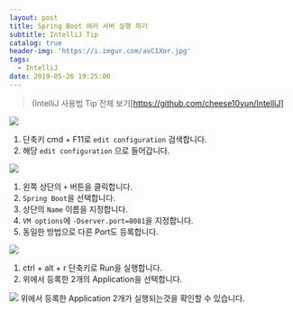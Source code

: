 ```yaml
---
layout: post
title: Spring Boot 여러 서버 실행 하기
subtitle: IntelliJ Tip
catalog: true
header-img: 'https://i.imgur.com/avC1Xor.jpg'
tags:
  - IntelliJ
date: 2019-05-26 19:25:00
---
```



> (IntelliJ 사용법 Tip 전체 보기[https://github.com/cheese10yun/IntelliJ]

![](https://github.com/cheese10yun/IntelliJ/raw/master/assets/configuration-run.png)


1. 단축키 cmd + F11로 `edit configuration` 검색합니다.
2. 해당 `edit configuration` 으로 들어갑니다.

![](https://github.com/cheese10yun/IntelliJ/raw/master/assets/configruration-run-setting.png)

1. 왼쪽 상단의 `+` 버튼을 클릭합니다.
2. `Spring Boot`을 선택합니다.
3. 상단의 `Name` 이름을 지정합니다.
4. `VM options`에 `-Dserver.port=8081`을 지정합니다.
5. 동일한 방법으로 다른 Port도 등록합니다.


![](https://github.com/cheese10yun/IntelliJ/raw/master/assets/spring-boot-run.png)
1. ctrl + alt + r 단축키로 Run을 실행합니다.
2. 위에서 등록한 2개의 Application을 선택합니다.

![](https://github.com/cheese10yun/IntelliJ/raw/master/assets/spring-boot-run-result.png)
위에서 등록한 Application 2개가 실행되는것을 확인할 수 있습니다.

